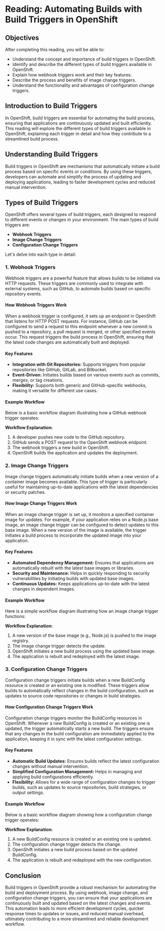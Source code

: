 # Reading: Automating Builds with Build Triggers in OpenShift

## Objectives
After completing this reading, you will be able to:

- Understand the concept and importance of build triggers in OpenShift.
- Identify and describe the different types of build triggers available in OpenShift.
- Explain how webhook triggers work and their key features.
- Describe the process and benefits of image change triggers.
- Understand the functionality and advantages of configuration change triggers.

## Introduction to Build Triggers
In OpenShift, build triggers are essential for automating the build process, ensuring that applications are continuously updated and built efficiently. This reading will explore the different types of build triggers available in OpenShift, explaining each trigger in detail and how they contribute to a streamlined build process.

## Understanding Build Triggers
Build triggers in OpenShift are mechanisms that automatically initiate a build process based on specific events or conditions. By using these triggers, developers can automate and simplify the process of updating and deploying applications, leading to faster development cycles and reduced manual intervention.

## Types of Build Triggers
OpenShift offers several types of build triggers, each designed to respond to different events or changes in your environment. The main types of build triggers are:

- **Webhook Triggers**
- **Image Change Triggers**
- **Configuration Change Triggers**

Let's delve into each type in detail:

### 1. Webhook Triggers
Webhook triggers are a powerful feature that allows builds to be initiated via HTTP requests. These triggers are commonly used to integrate with external systems, such as GitHub, to automate builds based on specific repository events.

#### How Webhook Triggers Work
When a webhook trigger is configured, it sets up an endpoint in OpenShift that listens for HTTP POST requests. For instance, GitHub can be configured to send a request to this endpoint whenever a new commit is pushed to a repository, a pull request is merged, or other specified events occur. This request triggers the build process in OpenShift, ensuring that the latest code changes are automatically built and deployed.

#### Key Features
- **Integration with Git Repositories:** Supports triggers from popular repositories like GitHub, GitLab, and Bitbucket.
- **Event-Driven:** Initiates builds based on various events such as commits, merges, or tag creations.
- **Flexibility:** Supports both generic and GitHub-specific webhooks, making it versatile for different use cases.

#### Example Workflow
Below is a basic workflow diagram illustrating how a GitHub webhook trigger operates:

**Workflow Explanation:**
1. A developer pushes new code to the GitHub repository.
2. GitHub sends a POST request to the OpenShift webhook endpoint.
3. The webhook triggers a new build in OpenShift.
4. OpenShift builds the application and updates the deployment.

### 2. Image Change Triggers
Image change triggers automatically initiate builds when a new version of a container image becomes available. This type of trigger is particularly useful for maintaining up-to-date applications with the latest dependencies or security patches.

#### How Image Change Triggers Work
When an image change trigger is set up, it monitors a specified container image for updates. For example, if your application relies on a Node.js base image, an image change trigger can be configured to detect updates to this base image. When a new version of the image is available, the trigger initiates a build process to incorporate the updated image into your application.

#### Key Features
- **Automated Dependency Management:** Ensures that applications are automatically rebuilt with the latest base images or libraries.
- **Security and Maintenance:** Helps in quickly responding to security vulnerabilities by initiating builds with updated base images.
- **Continuous Updates:** Keeps applications up-to-date with the latest changes in dependent images.

#### Example Workflow
Here is a simple workflow diagram illustrating how an image change trigger functions:

**Workflow Explanation:**
1. A new version of the base image (e.g., Node.js) is pushed to the image registry.
2. The image change trigger detects the update.
3. OpenShift initiates a new build process using the updated base image.
4. The application is rebuilt and redeployed with the latest image.

### 3. Configuration Change Triggers
Configuration change triggers initiate builds when a new BuildConfig resource is created or an existing one is modified. These triggers allow builds to automatically reflect changes in the build configuration, such as updates to source code repositories or changes in build strategies.

#### How Configuration Change Triggers Work
Configuration change triggers monitor the BuildConfig resources in OpenShift. Whenever a new BuildConfig is created or an existing one is updated, the trigger automatically starts a new build. The triggers ensure that any changes in the build configuration are immediately applied to the application, keeping it in sync with the latest configuration settings.

#### Key Features
- **Automatic Build Updates:** Ensures builds reflect the latest configuration changes without manual intervention.
- **Simplified Configuration Management:** Helps in managing and applying build configurations efficiently.
- **Flexibility:** Allows for a wide range of configuration changes to trigger builds, such as updates to source repositories, build strategies, or output settings.

#### Example Workflow
Below is a basic workflow diagram showing how a configuration change trigger operates:

**Workflow Explanation:**
1. A new BuildConfig resource is created or an existing one is updated.
2. The configuration change trigger detects the change.
3. OpenShift initiates a new build process based on the updated BuildConfig.
4. The application is rebuilt and redeployed with the new configuration.

## Conclusion
Build triggers in OpenShift provide a robust mechanism for automating the build and deployment process. By using webhook, image change, and configuration change triggers, you can ensure that your applications are continuously built and updated based on the latest changes and events. This automation leads to more efficient development cycles, quicker response times to updates or issues, and reduced manual overhead, ultimately contributing to a more streamlined and reliable development workflow.
